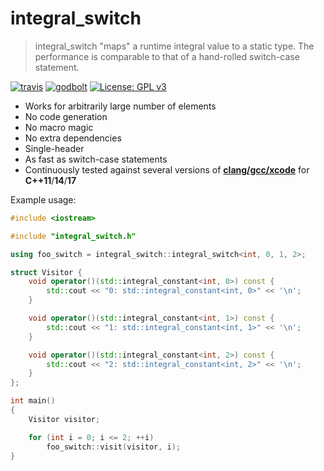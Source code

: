 # integral_switch

> integral_switch "maps" a runtime integral value to a static type. The performance is comparable to that of a hand-rolled switch-case statement.

[![travis](https://travis-ci.com/yuqian90/integral_switch.svg?branch=master)](https://travis-ci.com/yuqian90/integral_switch)
[![godbolt](https://img.shields.io/badge/try%20it-on%20godbolt-222266.svg)](https://godbolt.org/z/qplpQg)
[![License: GPL v3](https://img.shields.io/badge/License-GPLv3-blue.svg)](https://www.gnu.org/licenses/gpl-3.0)

- Works for arbitrarily large number of elements
- No code generation
- No macro magic
- No extra dependencies
- Single-header
- As fast as switch-case statements
- Continuously tested against several versions of [__clang/gcc/xcode__](https://travis-ci.com/yuqian90/integral_switch) for __C++11__/__14__/__17__

Example usage:

```c++
#include <iostream>

#include "integral_switch.h"

using foo_switch = integral_switch::integral_switch<int, 0, 1, 2>;

struct Visitor {
    void operator()(std::integral_constant<int, 0>) const {
        std::cout << "0: std::integral_constant<int, 0>" << '\n';
    }

    void operator()(std::integral_constant<int, 1>) const {
        std::cout << "1: std::integral_constant<int, 1>" << '\n';
    }

    void operator()(std::integral_constant<int, 2>) const {
        std::cout << "2: std::integral_constant<int, 2>" << '\n';
    }
};

int main()
{
    Visitor visitor;

    for (int i = 0; i <= 2; ++i)
        foo_switch::visit(visitor, i);
}
```
